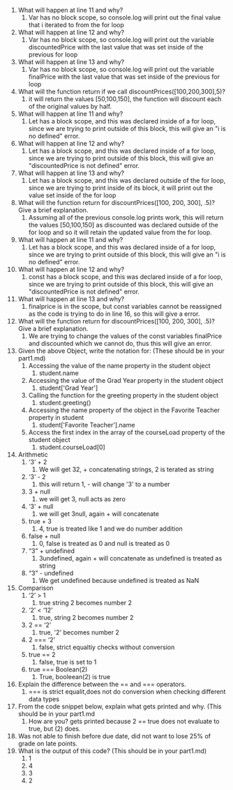 1. What will happen at line 11 and why?
   1. Var has no block scope, so console.log will print out the final value that i iterated to from the for loop
2. What will happen at line 12 and why?
   1.  Var has no block scope, so console.log will print out the variable discountedPrice with the last value that was set inside of the previous for loop
3.  What will happen at line 13 and why?
    1.  Var has no block scope, so console.log will print out the variable finalPrice with the last value that was set inside of the previous for loop
4.  What will the function return if we call discountPrices([100,200,300],5)?
    1.  it will return the values [50,100,150], the function will discount each of the original values by half.
5.  What will happen at line 11 and why?
    1.  Let has a block scope, and this was declared inside of a for loop, since we are trying to print outside of this block, this will give an "i is no defined" error.
6.  What will happen at line 12 and why?
    1.  Let has a block scope, and this was declared inside of a for loop, since we are trying to print outside of this block, this will give an "discountedPrice is not defined" error.
7.  What will happen at line 13 and why?
    1.  Let has a block scope, and this was declared outside of the for loop, since we are trying to print inside of its block, it will print out the value set inside of the for loop
8.  What will the function return for discountPrices([100, 200, 300], .5)? Give a brief explanation.
    1.  Assuming all of the previous console.log prints work, this will return the values [50,100,150] as discounted was declared outside of the for loop and so it will retain the updated value from the for loop.
9.  What will happen at line 11 and why?
    1.  Let has a block scope, and this was declared inside of a for loop, since we are trying to print outside of this block, this will give an "i is no defined" error.
10. What will happen at line 12 and why?
    1.  const has a block scope, and this was declared inside of a for loop, since we are trying to print outside of this block, this will give an "discountedPrice is not defined" error.
11. What will happen at line 13 and why?
    1.  finalprice is in the scope, but const variables cannot be reassigned as the code is trying to do in line 16, so this will give a error.
12. What will the function return for discountPrices([100, 200, 300], .5)? Give a brief explanation.
    1.  We are trying to change the values of the const variables finalPrice and discounted which we cannot do, thus this will give an error.
13. Given the above Object, write the notation for:  (These should be in your part1.md)
    1.  Accessing the value of the name property in the student object
        1.  student.name
    2.  Accessing the value of the Grad Year property in the student object
        1.  student['Grad Year']
    3.  Calling the function for the greeting property in the student object
        1.  student.greeting()
    4.  Accessing the name property of the object in the Favorite Teacher property in student
        1.  student['Favorite Teacher'].name
    5.  Access the first index in the array of the courseLoad property of the student object
        1.  student.courseLoad[0]
14. Arithmetic
    1.  ‘3’ + 2
        1.  We will get 32, + concatenating strings, 2 is terated as string
    2.  ‘3’ - 2
        1.  this will return 1, - will change '3' to a number
    3.  3 + null
        1.  we will get 3, null acts as zero
    4.  ‘3’ + null
        1.  we will get 3null, again + will concatenate
    5.  true + 3
        1.  4, true is treated like 1 and we do number addition
    6.  false + null
        1.  0, false is treated as 0 and null is treated as 0
    7.  “3” + undefined
        1.  3undefined, again + will concatenate as undefined is treated as string
    8.  “3” - undefined
        1. We get undefined because undefined is treated as NaN
15. Comparison
    1.  ‘2’ > 1
        1.  true string 2 becomes number 2
    1.  ‘2’ < ‘12’
        1.  true, string 2 becomes number 2
    2.  2 == ‘2’
        1.  true, '2' becomes number 2
    3.  2 === ‘2’
        1.  false, strict equaltiy checks without conversion
    4.  true == 2
        1.  false, true is set to 1
    5.  true === Boolean(2)
        1.  True, booleean(2) is true
16. Explain the difference between the == and === operators.
    1.  === is strict equalit,does not do conversion when checking different data types
17. From the code snippet below, explain what gets printed and why.  (This should be in your part1.md
    1.  How are you? gets printed because 2 == true does not evaluate to true, but (2) does.
18. Was not able to finish before due date, did not want to lose 25% of grade on late points.
19.  What is the output of this code? (This should be in your part1.md)
     1.   1 
     2.   4
     3.   3
     4.   2
